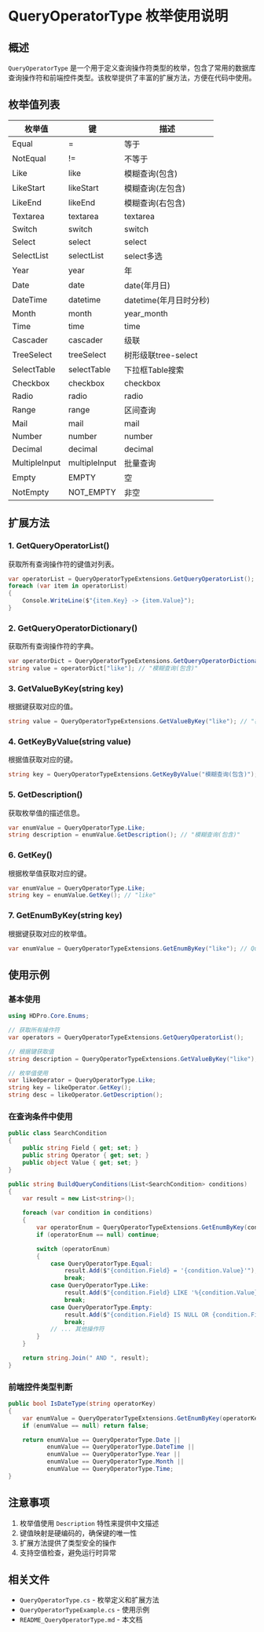 # QueryOperatorType 枚举使用说明

## 概述

`QueryOperatorType` 是一个用于定义查询操作符类型的枚举，包含了常用的数据库查询操作符和前端控件类型。该枚举提供了丰富的扩展方法，方便在代码中使用。

## 枚举值列表

| 枚举值 | 键 | 描述 |
|--------|----|----|
| Equal | = | 等于 |
| NotEqual | != | 不等于 |
| Like | like | 模糊查询(包含) |
| LikeStart | likeStart | 模糊查询(左包含) |
| LikeEnd | likeEnd | 模糊查询(右包含) |
| Textarea | textarea | textarea |
| Switch | switch | switch |
| Select | select | select |
| SelectList | selectList | select多选 |
| Year | year | 年 |
| Date | date | date(年月日) |
| DateTime | datetime | datetime(年月日时分秒) |
| Month | month | year_month |
| Time | time | time |
| Cascader | cascader | 级联 |
| TreeSelect | treeSelect | 树形级联tree-select |
| SelectTable | selectTable | 下拉框Table搜索 |
| Checkbox | checkbox | checkbox |
| Radio | radio | radio |
| Range | range | 区间查询 |
| Mail | mail | mail |
| Number | number | number |
| Decimal | decimal | decimal |
| MultipleInput | multipleInput | 批量查询 |
| Empty | EMPTY | 空 |
| NotEmpty | NOT_EMPTY | 非空 |

## 扩展方法

### 1. GetQueryOperatorList()
获取所有查询操作符的键值对列表。

```csharp
var operatorList = QueryOperatorTypeExtensions.GetQueryOperatorList();
foreach (var item in operatorList)
{
    Console.WriteLine($"{item.Key} -> {item.Value}");
}
```

### 2. GetQueryOperatorDictionary()
获取所有查询操作符的字典。

```csharp
var operatorDict = QueryOperatorTypeExtensions.GetQueryOperatorDictionary();
string value = operatorDict["like"]; // "模糊查询(包含)"
```

### 3. GetValueByKey(string key)
根据键获取对应的值。

```csharp
string value = QueryOperatorTypeExtensions.GetValueByKey("like"); // "模糊查询(包含)"
```

### 4. GetKeyByValue(string value)
根据值获取对应的键。

```csharp
string key = QueryOperatorTypeExtensions.GetKeyByValue("模糊查询(包含)"); // "like"
```

### 5. GetDescription()
获取枚举值的描述信息。

```csharp
var enumValue = QueryOperatorType.Like;
string description = enumValue.GetDescription(); // "模糊查询(包含)"
```

### 6. GetKey()
根据枚举值获取对应的键。

```csharp
var enumValue = QueryOperatorType.Like;
string key = enumValue.GetKey(); // "like"
```

### 7. GetEnumByKey(string key)
根据键获取对应的枚举值。

```csharp
var enumValue = QueryOperatorTypeExtensions.GetEnumByKey("like"); // QueryOperatorType.Like
```

## 使用示例

### 基本使用

```csharp
using HDPro.Core.Enums;

// 获取所有操作符
var operators = QueryOperatorTypeExtensions.GetQueryOperatorList();

// 根据键获取值
string description = QueryOperatorTypeExtensions.GetValueByKey("like");

// 枚举值使用
var likeOperator = QueryOperatorType.Like;
string key = likeOperator.GetKey();
string desc = likeOperator.GetDescription();
```

### 在查询条件中使用

```csharp
public class SearchCondition
{
    public string Field { get; set; }
    public string Operator { get; set; }
    public object Value { get; set; }
}

public string BuildQueryConditions(List<SearchCondition> conditions)
{
    var result = new List<string>();

    foreach (var condition in conditions)
    {
        var operatorEnum = QueryOperatorTypeExtensions.GetEnumByKey(condition.Operator);
        if (operatorEnum == null) continue;

        switch (operatorEnum)
        {
            case QueryOperatorType.Equal:
                result.Add($"{condition.Field} = '{condition.Value}'");
                break;
            case QueryOperatorType.Like:
                result.Add($"{condition.Field} LIKE '%{condition.Value}%'");
                break;
            case QueryOperatorType.Empty:
                result.Add($"{condition.Field} IS NULL OR {condition.Field} = ''");
                break;
            // ... 其他操作符
        }
    }

    return string.Join(" AND ", result);
}
```

### 前端控件类型判断

```csharp
public bool IsDateType(string operatorKey)
{
    var enumValue = QueryOperatorTypeExtensions.GetEnumByKey(operatorKey);
    if (enumValue == null) return false;

    return enumValue == QueryOperatorType.Date || 
           enumValue == QueryOperatorType.DateTime || 
           enumValue == QueryOperatorType.Year || 
           enumValue == QueryOperatorType.Month || 
           enumValue == QueryOperatorType.Time;
}
```

## 注意事项

1. 枚举值使用 `Description` 特性来提供中文描述
2. 键值映射是硬编码的，确保键的唯一性
3. 扩展方法提供了类型安全的操作
4. 支持空值检查，避免运行时异常

## 相关文件

- `QueryOperatorType.cs` - 枚举定义和扩展方法
- `QueryOperatorTypeExample.cs` - 使用示例
- `README_QueryOperatorType.md` - 本文档 